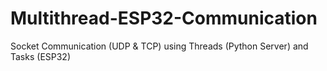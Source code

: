 # Multithread-ESP32-Communication
Socket Communication (UDP &amp; TCP) using Threads (Python Server) and Tasks (ESP32)
